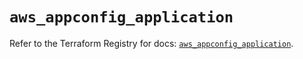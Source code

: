 # `aws_appconfig_application`

Refer to the Terraform Registry for docs: [`aws_appconfig_application`](https://registry.terraform.io/providers/hashicorp/aws/4.54.0/docs/resources/appconfig_application).
